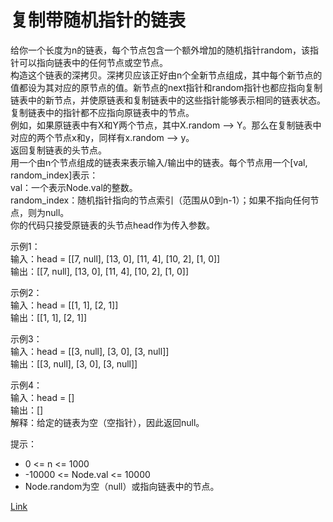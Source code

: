 <h1>复制带随机指针的链表</h1>

给你一个长度为n的链表，每个节点包含一个额外增加的随机指针random，该指针可以指向链表中的任何节点或空节点。</br>
构造这个链表的深拷贝。深拷贝应该正好由n个全新节点组成，其中每个新节点的值都设为其对应的原节点的值。新节点的next指针和random指针也都应指向复制链表中的新节点，并使原链表和复制链表中的这些指针能够表示相同的链表状态。复制链表中的指针都不应指向原链表中的节点。</br>
例如，如果原链表中有X和Y两个节点，其中X.random --> Y。那么在复制链表中对应的两个节点x和y，同样有x.random --> y。</br>
返回复制链表的头节点。</br>
用一个由n个节点组成的链表来表示输入/输出中的链表。每个节点用一个[val, random_index]表示：</br>
val：一个表示Node.val的整数。</br>
random_index：随机指针指向的节点索引（范围从0到n-1）；如果不指向任何节点，则为null。</br>
你的代码只接受原链表的头节点head作为传入参数。</br>

示例1：</br>
输入：head = [[7, null], [13, 0], [11, 4], [10, 2], [1, 0]]</br>
输出：[[7, null], [13, 0], [11, 4], [10, 2], [1, 0]]</br>

示例2：</br>
输入：head = [[1, 1], [2, 1]]</br>
输出：[[1, 1], [2, 1]]</br>

示例3：</br>
输入：head = [[3, null], [3, 0], [3, null]]</br>
输出：[[3, null], [3, 0], [3, null]]</br>

示例4：</br>
输入：head = []</br>
输出：[]</br>
解释：给定的链表为空（空指针），因此返回null。</br>

提示：
- 0 <= n <= 1000
- -10000 <= Node.val <= 10000
- Node.random为空（null）或指向链表中的节点。

[Link](https://leetcode-cn.com/problems/copy-list-with-random-pointer/)